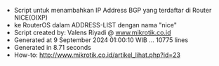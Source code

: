 - Script untuk menambahkan IP Address BGP yang terdaftar di Router NICE(OIXP)
- ke RouterOS dalam ADDRESS-LIST dengan nama "nice"
- Script created by: Valens Riyadi @ www.mikrotik.co.id
- Generated at 9 September 2024 01:00:10 WIB ... 10775 lines
- Generated in 8.71 seconds
- How-to: http://www.mikrotik.co.id/artikel_lihat.php?id=23
